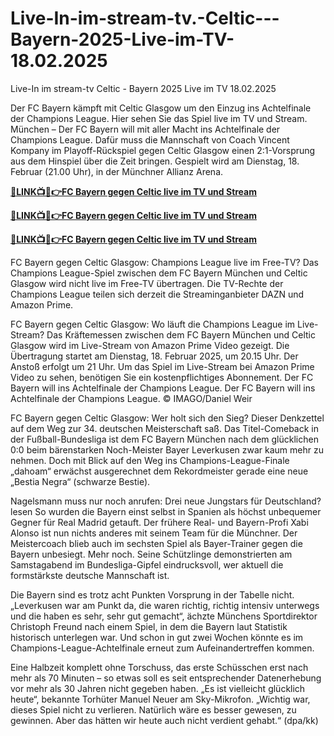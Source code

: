 # Live-In-im-stream-tv.-Celtic---Bayern-2025-Live-im-TV-18.02.2025
Live-In im stream-tv Celtic - Bayern 2025 Live im TV 18.02.2025

Der FC Bayern kämpft mit Celtic Glasgow um den Einzug ins Achtelfinale der Champions League. Hier sehen Sie das Spiel live im TV und Stream.
München – Der FC Bayern will mit aller Macht ins Achtelfinale der Champions League. Dafür muss die Mannschaft von Coach Vincent Kompany im Playoff-Rückspiel gegen Celtic Glasgow einen 2:1-Vorsprung aus dem Hinspiel über die Zeit bringen. Gespielt wird am Dienstag, 18. Februar (21.00 Uhr), in der Münchner Allianz Arena.

**[🔴LINK📺📱👉FC Bayern gegen Celtic live im TV und Stream](https://tinyurl.com/soctreamn)**

**[🔴LINK📺📱👉FC Bayern gegen Celtic live im TV und Stream](https://tinyurl.com/soctreamn)**

**[🔴LINK📺📱👉FC Bayern gegen Celtic live im TV und Stream](https://tinyurl.com/soctreamn)**

FC Bayern gegen Celtic Glasgow: Champions League live im Free-TV?
Das Champions League-Spiel zwischen dem FC Bayern München und Celtic Glasgow wird nicht live im Free-TV übertragen.
Die TV-Rechte der Champions League teilen sich derzeit die Streaminganbieter DAZN und Amazon Prime.

FC Bayern gegen Celtic Glasgow: Wo läuft die Champions League im Live-Stream?
Das Kräftemessen zwischen dem FC Bayern München und Celtic Glasgow wird im Live-Stream von Amazon Prime Video gezeigt.
Die Übertragung startet am Dienstag, 18. Februar 2025, um 20.15 Uhr. Der Anstoß erfolgt um 21 Uhr.
Um das Spiel im Live-Stream bei Amazon Prime Video zu sehen, benötigen Sie ein kostenpflichtiges Abonnement.
Der FC Bayern will ins Achtelfinale der Champions League.
Der FC Bayern will ins Achtelfinale der Champions League. © IMAGO/Daniel Weir

FC Bayern gegen Celtic Glasgow: Wer holt sich den Sieg?
Dieser Denkzettel auf dem Weg zur 34. deutschen Meisterschaft saß. Das Titel-Comeback in der Fußball-Bundesliga ist dem FC Bayern München nach dem glücklichen 0:0 beim bärenstarken Noch-Meister Bayer Leverkusen zwar kaum mehr zu nehmen. Doch mit Blick auf den Weg ins Champions-League-Finale „dahoam“ erwächst ausgerechnet dem Rekordmeister gerade eine neue „Bestia Negra“ (schwarze Bestie). 

Nagelsmann muss nur noch anrufen: Drei neue Jungstars für Deutschland?lesen
So wurden die Bayern einst selbst in Spanien als höchst unbequemer Gegner für Real Madrid getauft. Der frühere Real- und Bayern-Profi Xabi Alonso ist nun nichts anderes mit seinem Team für die Münchner. Der Meistercoach blieb auch im sechsten Spiel als Bayer-Trainer gegen die Bayern unbesiegt. Mehr noch. Seine Schützlinge demonstrierten am Samstagabend im Bundesliga-Gipfel eindrucksvoll, wer aktuell die formstärkste deutsche Mannschaft ist. 

Die Bayern sind es trotz acht Punkten Vorsprung in der Tabelle nicht. „Leverkusen war am Punkt da, die waren richtig, richtig intensiv unterwegs und die haben es sehr, sehr gut gemacht“, ächzte Münchens Sportdirektor Christoph Freund nach einem Spiel, in dem die Bayern laut Statistik historisch unterlegen war. Und schon in gut zwei Wochen könnte es im Champions-League-Achtelfinale erneut zum Aufeinandertreffen kommen. 

Eine Halbzeit komplett ohne Torschuss, das erste Schüsschen erst nach mehr als 70 Minuten – so etwas soll es seit entsprechender Datenerhebung vor mehr als 30 Jahren nicht gegeben haben. „Es ist vielleicht glücklich heute“, bekannte Torhüter Manuel Neuer am Sky-Mikrofon. „Wichtig war, dieses Spiel nicht zu verlieren. Natürlich wäre es besser gewesen, zu gewinnen. Aber das hätten wir heute auch nicht verdient gehabt.“ (dpa/kk)

